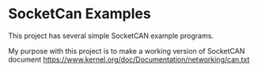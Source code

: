 # SocketCan Examples

This project has several simple SocketCAN example programs.

My purpose with this project is to make a working version of SocketCAN document
https://www.kernel.org/doc/Documentation/networking/can.txt

